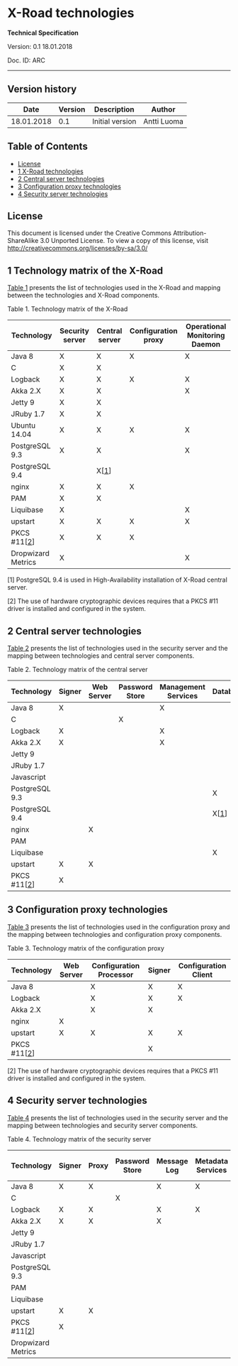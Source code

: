 # X-Road technologies

**Technical Specification**

Version: 0.1
18.01.2018
<!-- 3 pages -->
Doc. ID: ARC

---

## Version history

 Date       | Version | Description                                                 | Author
 ---------- | ------- | ----------------------------------------------------------- | --------------------
 18.01.2018 | 0.1     | Initial version                                             | Antti Luoma
 

## Table of Contents

<!-- toc -->

- [License](#license)
- [1 X-Road technologies](#1-xroad-tech-overview)
- [2 Central server technologies](#2-cs-tech)
- [3 Configuration proxy technologies](#3-cp-tech)
- [4 Security server technologies](#4-ss-tech)

<!-- tocstop -->

## License

This document is licensed under the Creative Commons Attribution-ShareAlike 3.0 Unported License. To view a copy of this license, visit http://creativecommons.org/licenses/by-sa/3.0/


## 1 Technology matrix of the X-Road 

[Table 1](#Ref_Technology_matrix_of_the_X_Road) presents the list of technologies used in the X-Road and mapping between the technologies and X-Road components.

<a id="Ref_Technology_matrix_of_the_X_Road" class="anchor"></a>
Table 1. Technology matrix of the X-Road

 **Technology**     | **Security server** | **Central server** | **Configuration proxy** | **Operational Monitoring Daemon**
----------------------- | ------------------- | ------------------ | ------------------- | -------------------
 Java 8             | X                   | X                  | X                       | X
 C                  | X                   | X                  |                         |
 Logback            | X                   | X                  | X                       | X
 Akka 2.X           | X                   | X                  |                         | X
 Jetty 9            | X                   | X                  |                         |
 JRuby 1.7          | X                   | X                  |                         |
 Ubuntu 14.04       | X                   | X                  | X                       | X
 PostgreSQL 9.3     | X                   | X                  |                         | X
 PostgreSQL 9.4     |                     | X\[[1](#Ref_1)\]               |                         |
 nginx              | X                   | X                  | X                       |
 PAM                | X                   | X                  |                         |
 Liquibase          | X                   |                    |                         | X
 upstart            | X                   | X                  | X                       | X
 PKCS \#11\[[2](#Ref_2)\]       | X                   | X                  | X                       |
 Dropwizard Metrics | X                   |                    |                         | X


<a id="Ref_1" class="anchor"></a>
\[1\] PostgreSQL 9.4 is used in High-Availability installation of X-Road central server.


<a id="Ref_2" class="anchor"></a>
\[2\] The use of hardware cryptographic devices requires that a PKCS \#11 driver is installed and configured in the system.


## 2 Central server technologies

[Table 2](#Ref_Technology_matrix_of_the_central_server) presents the list of technologies used in the security server and the mapping between technologies and central server components.

<a id="Ref_Technology_matrix_of_the_central_server" class="anchor"></a>
Table 2. Technology matrix of the central server

 **Technology** | **Signer** | **Web Server** | **Password Store** | **Management Services** | **Database** | **User Interface** | **Servlet Engine**
----------------|------------|----------------|--------------------|-------------------------|--------------|--------------------|--------------------
 Java 8         | X          |                |                    | X                       |              | X                  | X
 C              |            |                | X                  |                         |              |                    |
 Logback        | X          |                |                    | X                       |              | X                  |
 Akka 2.X       | X          |                |                    | X                       |              | X                  |
 Jetty 9        |            |                |                    |                         |              |                    | X
 JRuby 1.7      |            |                |                    |                         |              | X                  |
 Javascript     |            |                |                    |                         |              | X                  |
 PostgreSQL 9.3 |            |                |                    |                         | X            |                    |
 PostgreSQL 9.4 |            |                |                    |                         | X\[[1](#Ref_1)\]         |                    |                  
 nginx          |            | X              |                    |                         |              |                    |
 PAM            |            |                |                    |                         |              |                    | X
 Liquibase      |            |                |                    |                         | X            |                    |
 upstart        | X          | X              |                    |                         |              |                    | X
 PKCS \#11\[[2](#Ref_2)\]   | X          |                |                    |                         |              |                    |                  


## 3 Configuration proxy technologies

[Table 3](#Ref_Technology_matrix_of_the_configuration) presents the list of technologies used in the configuration proxy and the mapping between technologies and configuration proxy components.

<a id="Ref_Technology_matrix_of_the_configuration" class="anchor"></a>
Table 3. Technology matrix of the configuration proxy

 **Technology**   | **Web Server**   | **Configuration Processor**   | **Signer**   | **Configuration Client**
----------------- | ---------------- | ----------------------------- | ------------ | ------------------------
 Java 8           |                  | X                             | X            | X
 Logback          |                  | X                             | X            | X
 Akka 2.X         |                  | X                             | X            |
 nginx            | X                |                               |              |
 upstart          | X                | X                             | X            | X
 PKCS \#11\[[2](#Ref_2)\]   |                |                             | X          |

<a id="Ref_2" class="anchor"></a>
\[2\] The use of hardware cryptographic devices requires that a PKCS \#11 driver is installed and configured in the system.


## 4 Security server technologies

[Table 4](#Ref_Technology_matrix_of_the_security_server) presents the list of technologies used in the security server and the mapping between technologies and security server components.

<a id="Ref_Technology_matrix_of_the_security_server" class="anchor"></a>
Table 4. Technology matrix of the security server

 **Technology**     | **Signer**   | **Proxy**   | **Password Store**   | **Message Log**   | **Metadata Services**   | **Database**   | **Configuration Client**   | **User Interface**   | **Servlet Engine**   | **Monitor**   | **Environmental Monitoring Service**   | **Operational Monitoring Buffer**   | **Operational Monitoring Services**
------------------- | --- | --- | --- | --- | --- | --- | --- | --- | --- | --- | --- | --- | ---
 Java 8             | X   | X   |     | X   | X   |     | X   | X   | X   | X   | X   | X   | X
 C                  |     |     | X   |     |     |     |     |     |     |     |     |     |
 Logback            | X   | X   |     | X   | X   |     | X   | X   |     |     | X   | X   | X
 Akka 2.X           | X   | X   |     | X   |     |     |     | X   |     | X   | X   | X   |
 Jetty 9            |     |     |     |     |     |     |     |     | X   |     |     |     |
 JRuby 1.7          |     |     |     |     |     |     |     | X   |     |     |     |     |
 Javascript         |     |     |     |     |     |     |     | X   |     |     |     |     |
 PostgreSQL 9.3     |     |     |     |     |     | X   |     |     |     |     |     |     |
 PAM                |     |     |     |     |     |     |     |     | X   |     |     |     |
 Liquibase          |     |     |     |     |     | X   |     |     |     |     |     |     |
 upstart            | X   | X   |     |     |     |     | X   |     | X   |     |     |     |
 PKCS \#11\[[2](#Ref_2)\]       | X   |     |     |     |     |     |     |     |     |     |     |     |
 Dropwizard Metrics |     |     |     |     |     |     |     |     |     | X   |     |     |

